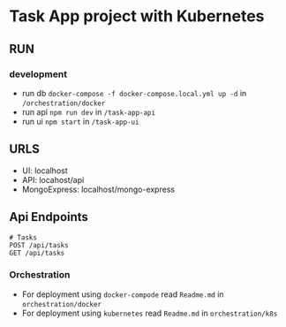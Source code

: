 # Task App project with Kubernetes

## RUN

### development

-   run db `docker-compose -f docker-compose.local.yml up -d` in `/orchestration/docker`
-   run api `npm run dev` in `/task-app-api`
-   run ui `npm start` in `/task-app-ui`

## URLS

-   UI: localhost
-   API: locahost/api
-   MongoExpress: localhost/mongo-express

## Api Endpoints

```
# Tasks
POST /api/tasks
GET /api/tasks
```

### Orchestration

-   For deployment using `docker-compode` read `Readme.md` in `orchestration/docker`
-   For deployment using `kubernetes` read `Readme.md` in `orchestration/k8s`
